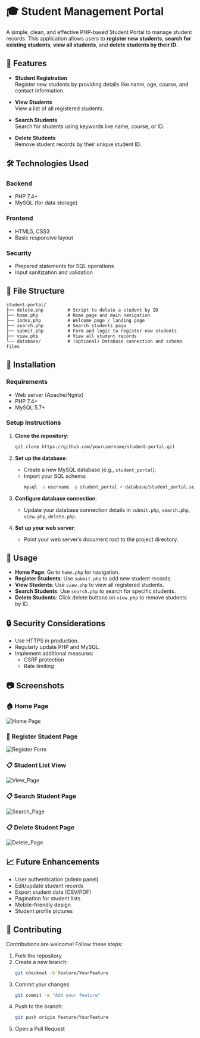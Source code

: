 # 🎓 Student Management Portal 

A simple, clean, and effective PHP-based Student Portal to manage student records. This application allows users to **register new students**, **search for existing students**, **view all students**, and **delete students by their ID**.

## 📌 Features

- **Student Registration**  
  Register new students by providing details like name, age, course, and contact information.
  
- **View Students**  
  View a list of all registered students.

- **Search Students**  
  Search for students using keywords like name, course, or ID.

- **Delete Students**  
  Remove student records by their unique student ID.

## 🛠️ Technologies Used

### Backend
- PHP 7.4+
- MySQL (for data storage)

### Frontend
- HTML5, CSS3
- Basic responsive layout

### Security
- Prepared statements for SQL operations
- Input sanitization and validation

## 📁 File Structure

```
student-portal/
├── delete.php         # Script to delete a student by ID
├── home.php           # Home page and main navigation
├── index.php          # Welcome page / landing page
├── search.php         # Search students page
├── submit.php         # Form and logic to register new students
├── view.php           # View all student records
└── database/          # (optional) Database connection and schema files
```

## 📝 Installation

### Requirements

- Web server (Apache/Nginx)
- PHP 7.4+
- MySQL 5.7+

### Setup Instructions

1. **Clone the repository**:
   ```bash
   git clone https://github.com/yourusername/student-portal.git
   ```

2. **Set up the database**:
   - Create a new MySQL database (e.g., `student_portal`).
   - Import your SQL schema:
     ```bash
     mysql -u username -p student_portal < database/student_portal.sql
     ```

3. **Configure database connection**:
   - Update your database connection details in `submit.php`, `search.php`, `view.php`, `delete.php`.

4. **Set up your web server**:
   - Point your web server’s document root to the project directory.

## 📖 Usage

- **Home Page**: Go to `home.php` for navigation.
- **Register Students**: Use `submit.php` to add new student records.
- **View Students**: Use `view.php` to view all registered students.
- **Search Students**: Use `search.php` to search for specific students.
- **Delete Students**: Click delete buttons on `view.php` to remove students by ID.

## 🔒 Security Considerations

- Use HTTPS in production.
- Regularly update PHP and MySQL.
- Implement additional measures:
  - CSRF protection
  - Rate limiting



## 📷 Screenshots

### 🏠 Home Page  
![Home Page](assets/screenshots/homepage.png)

### 📝 Register Student Page 
![Register Form](assets/screenshots/registrationpage.png)

### 📋 Student List View  
![View_Page](assets/screenshots/viewpage.png)

### 📋 Search Student Page 
![Search_Page](assets/screenshots/searchpage.png)

### 📋 Delete Student Page 
![Delete_Page](assets/screenshots/deletepage.png)



## 📈 Future Enhancements

- User authentication (admin panel)
- Edit/update student records
- Export student data (CSV/PDF)
- Pagination for student lists
- Mobile-friendly design
- Student profile pictures

## 🤝 Contributing

Contributions are welcome! Follow these steps:

1. Fork the repository
2. Create a new branch:
   ```bash
   git checkout -b feature/YourFeature
   ```
3. Commit your changes:
   ```bash
   git commit -m "Add your feature"
   ```
4. Push to the branch:
   ```bash
   git push origin feature/YourFeature
   ```
5. Open a Pull Request
